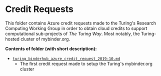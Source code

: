# Credit Requests

This folder contains Azure credit requests made to the Turing's Research Computing Working Group in order to obtain cloud credits to support computational sub-projects of _The Turing Way_.
Most notably, the Turing-hosted cluster of mybinder.org.

**Contents of folder (with short description):**

- [`turing_binderhub_azure_credit_request_2019-10.md`](turing_binderhub_azure_credit_request_2019-10.md)
  - The first credit request made to setup the Turing's mybinder.org cluster
